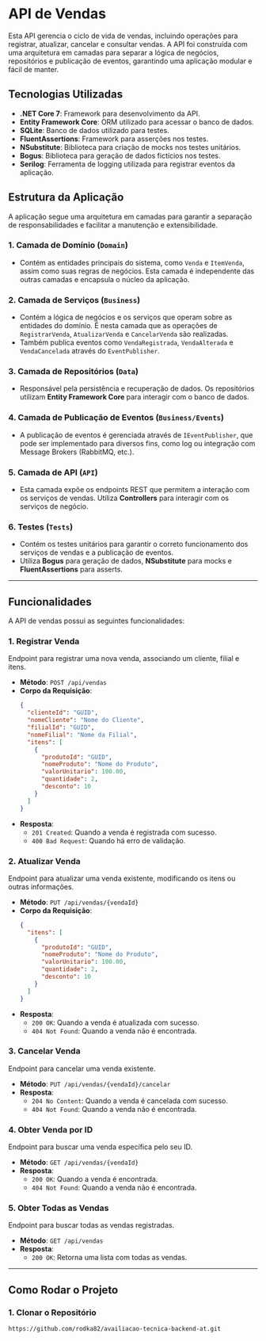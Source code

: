 # API de Vendas

Esta API gerencia o ciclo de vida de vendas, incluindo operações para registrar, atualizar, cancelar e consultar vendas. 
A API foi construída com uma arquitetura em camadas para separar a lógica de negócios, repositórios e publicação de eventos, garantindo uma aplicação modular e fácil de manter.

## Tecnologias Utilizadas

- **.NET Core 7**: Framework para desenvolvimento da API.
- **Entity Framework Core**: ORM utilizado para acessar o banco de dados.
- **SQLite**: Banco de dados utilizado para testes.
- **FluentAssertions**: Framework para asserções nos testes.
- **NSubstitute**: Biblioteca para criação de mocks nos testes unitários.
- **Bogus**: Biblioteca para geração de dados fictícios nos testes.
- **Serilog**: Ferramenta de logging utilizada para registrar eventos da aplicação.

## Estrutura da Aplicação

A aplicação segue uma arquitetura em camadas para garantir a separação de responsabilidades e facilitar a manutenção e extensibilidade.

### 1. **Camada de Domínio (`Domain`)**
   - Contém as entidades principais do sistema, como `Venda` e `ItemVenda`, assim como suas regras de negócios. Esta camada é independente das outras camadas e encapsula o núcleo da aplicação.

### 2. **Camada de Serviços (`Business`)**
   - Contém a lógica de negócios e os serviços que operam sobre as entidades do domínio. É nesta camada que as operações de `RegistrarVenda`, `AtualizarVenda` e `CancelarVenda` são realizadas. 
   - Também publica eventos como `VendaRegistrada`, `VendaAlterada` e `VendaCancelada` através do `EventPublisher`.
   
### 3. **Camada de Repositórios (`Data`)**
   - Responsável pela persistência e recuperação de dados. Os repositórios utilizam **Entity Framework Core** para interagir com o banco de dados.

### 4. **Camada de Publicação de Eventos (`Business/Events`)**
   - A publicação de eventos é gerenciada através de `IEventPublisher`, que pode ser implementado para diversos fins, como log ou integração com Message Brokers (RabbitMQ, etc.).

### 5. **Camada de API (`API`)**
   - Esta camada expõe os endpoints REST que permitem a interação com os serviços de vendas. Utiliza **Controllers** para interagir com os serviços de negócio.

### 6. **Testes (`Tests`)**
   - Contém os testes unitários para garantir o correto funcionamento dos serviços de vendas e a publicação de eventos.
   - Utiliza **Bogus** para geração de dados, **NSubstitute** para mocks e **FluentAssertions** para asserts.
   
---

## Funcionalidades

A API de vendas possui as seguintes funcionalidades:

### **1. Registrar Venda**
   Endpoint para registrar uma nova venda, associando um cliente, filial e itens.
   
   - **Método**: `POST /api/vendas`
   - **Corpo da Requisição**:
     ```json
     {
       "clienteId": "GUID",
       "nomeCliente": "Nome do Cliente",
       "filialId": "GUID",
       "nomeFilial": "Nome da Filial",
       "itens": [
         {
           "produtoId": "GUID",
           "nomeProduto": "Nome do Produto",
           "valorUnitario": 100.00,
           "quantidade": 2,
           "desconto": 10
         }
       ]
     }
     ```
   - **Resposta**:
     - `201 Created`: Quando a venda é registrada com sucesso.
     - `400 Bad Request`: Quando há erro de validação.

### **2. Atualizar Venda**
   Endpoint para atualizar uma venda existente, modificando os itens ou outras informações.

   - **Método**: `PUT /api/vendas/{vendaId}`
   - **Corpo da Requisição**:
     ```json
     {
       "itens": [
         {
           "produtoId": "GUID",
           "nomeProduto": "Nome do Produto",
           "valorUnitario": 100.00,
           "quantidade": 2,
           "desconto": 10
         }
       ]
     }
     ```
   - **Resposta**:
     - `200 OK`: Quando a venda é atualizada com sucesso.
     - `404 Not Found`: Quando a venda não é encontrada.

### **3. Cancelar Venda**
   Endpoint para cancelar uma venda existente.

   - **Método**: `PUT /api/vendas/{vendaId}/cancelar`
   - **Resposta**:
     - `204 No Content`: Quando a venda é cancelada com sucesso.
     - `404 Not Found`: Quando a venda não é encontrada.

### **4. Obter Venda por ID**
   Endpoint para buscar uma venda específica pelo seu ID.

   - **Método**: `GET /api/vendas/{vendaId}`
   - **Resposta**:
     - `200 OK`: Quando a venda é encontrada.
     - `404 Not Found`: Quando a venda não é encontrada.

### **5. Obter Todas as Vendas**
   Endpoint para buscar todas as vendas registradas.

   - **Método**: `GET /api/vendas`
   - **Resposta**:
     - `200 OK`: Retorna uma lista com todas as vendas.

---

## Como Rodar o Projeto

### 1. **Clonar o Repositório**

```bash
https://github.com/rodka82/availiacao-tecnica-backend-at.git
